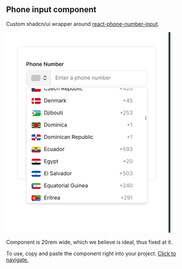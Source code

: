 ## Phone input component

Custom shadcn/ui wrapper around [react-phone-number-input](https://www.npmjs.com/package/react-phone-number-input).

![img](./assets/showcase-1.png)

Component is 20rem wide, which we believe is ideal, thus fixed at it.

To use, copy and paste the component right into your project. [Click to navigate.](./components/ui/phone-input.tsx)
